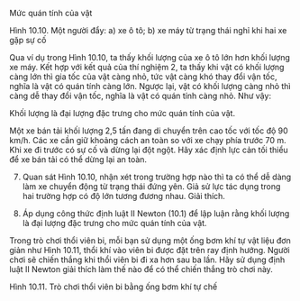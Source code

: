 Mức quán tính của vật

Hình 10.10. Một người đẩy: a) xe ô tô; b) xe máy từ trạng thái nghỉ khi hai xe gặp sự cố

Qua ví dụ trong Hình 10.10, ta thấy khối lượng của xe ô tô lớn hơn khối lượng xe máy. Kết hợp với kết quả của thí nghiệm 2, ta thấy khi vật có khối lượng càng lớn thì gia tốc của vật càng nhỏ, tức vật càng khó thay đổi vận tốc, nghĩa là vật có quán tính càng lớn. Ngược lại, vật có khối lượng càng nhỏ thì càng dễ thay đổi vận tốc, nghĩa là vật có quán tính càng nhỏ. Như vậy:

Khối lượng là đại lượng đặc trưng cho mức quán tính của vật.

Một xe bán tải khối lượng 2,5 tấn đang di chuyển trên cao tốc với tốc độ 90 km/h. Các xe cần giữ khoảng cách an toàn so với xe chạy phía trước 70 m. Khi xe đi trước có sự cố và dừng lại đột ngột. Hãy xác định lực cản tối thiểu để xe bán tải có thể dừng lại an toàn.

7. Quan sát Hình 10.10, nhận xét trong trường hợp nào thì ta có thể dễ dàng làm xe chuyển động từ trạng thái đứng yên. Giả sử lực tác dụng trong hai trường hợp có độ lớn tương đương nhau. Giải thích.

8. Áp dụng công thức định luật II Newton (10.1) để lập luận rằng khối lượng là đại lượng đặc trưng cho mức quán tính của vật.

Trong trò chơi thổi viên bi, mỗi bạn sử dụng một ống bơm khí tự vật liệu đơn giản như Hình 10.11, thổi khí vào viên bi được đặt trên ray định hướng. Người chơi sẽ chiến thắng khi thổi viên bi đi xa hơn sau ba lần. Hãy sử dụng định luật II Newton giải thích làm thế nào để có thể chiến thắng trò chơi này.

Hình 10.11. Trò chơi thổi viên bi bằng ống bơm khí tự chế